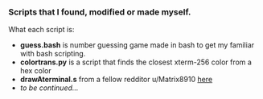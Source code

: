 ### Scripts that I found, modified or made myself.

What each script is:
* **guess.bash** is number guessing game made in bash to get my familiar with bash scripting.
* **colortrans.py** is a script that finds the closest xterm-256 color from a hex color
* **drawAterminal.s** from a fellow redditor u/Matrix8910 [here](https://www.reddit.com/r/unixporn/comments/9t2p1b/bspwm_found_this_while_browsing_old_backup/e8tdi0r/)
* _to be continued..._

